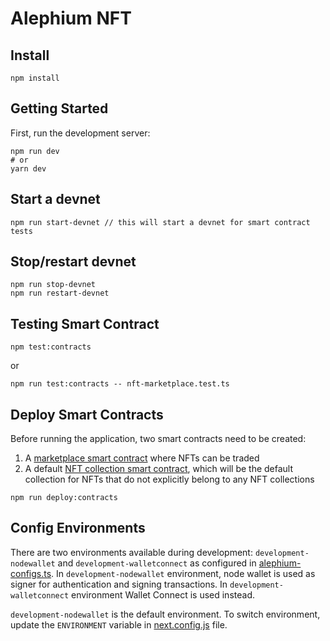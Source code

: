 # Alephium NFT

## Install

```
npm install
```

## Getting Started

First, run the development server:

```
npm run dev
# or
yarn dev
```

## Start a devnet

```
npm run start-devnet // this will start a devnet for smart contract tests
```

## Stop/restart devnet

```
npm run stop-devnet
npm run restart-devnet
```

## Testing Smart Contract

```
npm test:contracts
```

or

```
npm run test:contracts -- nft-marketplace.test.ts
```

## Deploy Smart Contracts
Before running the application, two smart contracts need to be created:
1. A [marketplace smart contract](contracts/nft_marketplace.ral) where
   NFTs can be traded
2. A default [NFT collection smart
   contract](contracts/nft_collection.ral), which will be the default
   collection for NFTs that do not explicitly belong to any NFT
   collections

```
npm run deploy:contracts
```

## Config Environments
There are two environments available during development:
`development-nodewallet` and `development-walletconnect` as configured
in [alephium-configs.ts](configs/alephium-configs.ts). In
`development-nodewallet` environment, node wallet is used as signer
for authentication and signing transactions. In
`development-walletconnect` environment Wallet Connect is used
instead.

`development-nodewallet` is the default environment. To switch
environment, update the `ENVIRONMENT` variable in
[next.config.js](configs/next.config.js) file.

